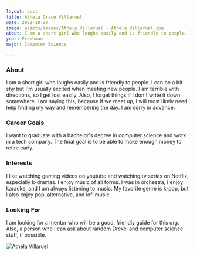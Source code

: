 ```yaml
---
layout: post
title: Athela Grace Villaruel 
date: 2022-10-20
image: assets/images/Athela_Villaruel - Athela Villaruel.jpg
about: I am a short girl who laughs easily and is friendly to people. I can be a bit shy but I'm usually excited when meeting new people. I am terrible with directions, so I get lost easily. Also, I forget things if I don't write it down somewhere. I am saying this, because if we meet up, I will most likely need help finding my way and remembering the day. I am sorry in advance.
year: Freshman
major: Computer Science

---
```


### About

I am a short girl who laughs easily and is friendly to people. I can be a bit shy but I'm usually excited when meeting new people. I am terrible with directions, so I get lost easily. Also, I forget things if I don't write it down somewhere. I am saying this, because if we meet up, I will most likely need help finding my way and remembering the day. I am sorry in advance.

### Career Goals

I want to graduate with a bachelor's degree in computer science and work in a tech company. The final goal is to be able to make enough money to retire early.

### Interests

I like watching gaming videos on youtube and watching tv series on Netflix, especially k-dramas. I enjoy music of all forms. I was in orchestra, I enjoy karaoke, and I am always listening to music. My favorite genre is k-pop, but I also enjoy pop, alternative, and lofi music.

### Looking For

I am looking for a mentor who will be a good, friendly guide for this org. Also, a person who I can ask about random Drexel and computer science stuff, if possible. 

<div class="text-center my-5">
    <img src="https://sase-drexel.github.io/mentorship-2021/assets/images/Athela_Villaruel - Athela Villaruel.jpg" alt="Athela Villaruel" class="rounded post-img" />
</div>
